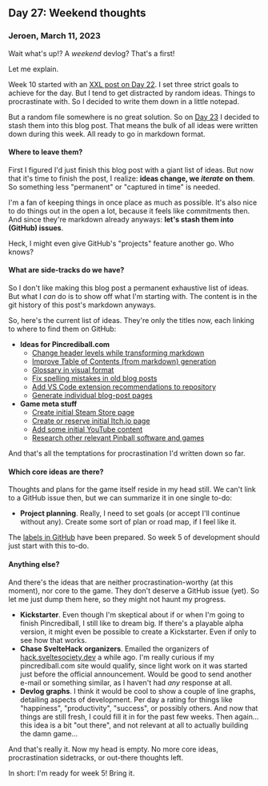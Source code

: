## Day 27: Weekend thoughts

### **Jeroen**, March 11, 2023

Wait what's up!?
A _weekend_ devlog?
That's a first!

Let me explain.

Week 10 started with an [XXL post on Day 22](#post-2023-03-06).
I set three strict goals to achieve for the day.
But I tend to get distracted by random ideas.
Things to procrastinate with.
So I decided to write them down in a little notepad.

But a random file somewhere is no great solution.
So on [Day 23](#post-2023-03-07) I decided to stash them into this blog post.
That means the bulk of all ideas were written down during this week.
All ready to go in markdown format.

#### Where to leave them?

First I figured I'd just finish this blog post with a giant list of ideas.
But now that it's time to finish the post, I realize: **ideas change, we _iterate_ on them**.
So something less "permanent" or "captured in time" is needed.

I'm a fan of keeping things in once place as much as possible.
It's also nice to do things out in the open a lot, because it feels like commitments then.
And since they're markdown already anyways: **let's stash them into (GitHub) issues**.

Heck, I might even give GitHub's "projects" feature another go.
Who knows?

#### What are side-tracks do we have?

So I don't like making this blog post a permanent exhaustive list of ideas.
But what I _can_ do is to show off what I'm starting with.
The content is in the git history of this post's markdown anyways.

So, here's the current list of ideas.
They're only the titles now, each linking to where to find them on GitHub:

- **Ideas for Pincrediball.com**
  - [Change header levels while transforming markdown](https://github.com/pincrediball/pincrediball.com/issues/1)
  - [Improve Table of Contents (from markdown) generation](https://github.com/pincrediball/pincrediball.com/issues/2)
  - [Glossary in visual format](https://github.com/pincrediball/pincrediball.com/issues/3)
  - [Fix spelling mistakes in old blog posts](https://github.com/pincrediball/pincrediball.com/issues/4)
  - [Add VS Code extension recommendations to repository](https://github.com/pincrediball/pincrediball.com/issues/5)
  - [Generate individual blog-post pages](https://github.com/pincrediball/pincrediball.com/issues/6)
- **Game meta stuff**
  - [Create initial Steam Store page](https://github.com/pincrediball/pincrediball/issues/1)
  - [Create or reserve initial Itch.io page](https://github.com/pincrediball/pincrediball/issues/2)
  - [Add some initial YouTube content](https://github.com/pincrediball/pincrediball/issues/3)
  - [Research other relevant Pinball software and games](https://github.com/pincrediball/pincrediball/issues/4)

And that's all the temptations for procrastination I'd written down so far.

#### Which core ideas are there?

Thoughts and plans for the game itself reside in my head still.
We can't link to a GitHub issue then, but we can summarize it in one single to-do:

- **Project planning**.
  Really, I need to set goals (or accept I'll continue without any).
  Create some sort of plan or road map, if I feel like it.

The [labels in GitHub](https://github.com/pincrediball/pincrediball/labels) have been prepared.
So week 5 of development should just start with this to-do.

#### Anything else?

And there's the ideas that are neither procrastination-worthy (at this moment), nor core to the game.
They don't deserve a GitHub issue (yet).
So let me just dump them here, so they might not haunt my progress.

- **Kickstarter**.
  Even though I'm skeptical about if or when I'm going to finish Pincrediball, I still like to dream big.
  If there's a playable alpha version, it might even be possible to create a Kickstarter.
  Even if only to see how that works.
- **Chase SvelteHack organizers**.
  Emailed the organizers of [hack.sveltesociety.dev](https://hack.sveltesociety.dev/) a while ago.
  I'm really curious if my pincrediball.com site would qualify, since light work on it was started just before the official announcement.
  Would be good to send another e-mail or something similar, as I haven't had _any_ response at all.
- **Devlog graphs**.
  I think it would be cool to show a couple of line graphs, detailing aspects of development.
  Per day a rating for things like "happiness", "productivity", "success", or possibly others.
  And now that things are still fresh, I could fill it in for the past few weeks.
  Then again... this idea is a bit "out there", and not relevant at all to actually building the damn game...

And that's really it.
Now my head is empty.
No more core ideas, procrastination sidetracks, or out-there thoughts left.

In short: I'm ready for week 5!
Bring it.
